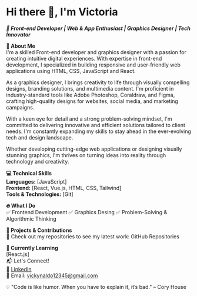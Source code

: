 # Hi there 👋, I'm Victoria

***🚀 Front-end Developer | Web & App Enthusiast | Graphics Designer | Tech Innovator***

**🔹 About Me**  
I'm a skilled Front-end developer and graphics designer with a passion for creating intuitive digital experiences. With expertise in front-end  development, I specialized in building responsive and user-friendly web applications using HTML, CSS, JavaScript and React. 

As a graphics designer, I brings creativity to life through visually compelling designs, branding solutions, and multimedia content.  I'm proficient in industry-standard tools like Adobe Photoshop, Coraldraw, and Figma, crafting high-quality designs for websites, social media, and marketing campaigns.

With a keen eye for detail and a strong problem-solving mindset, I'm committed to delivering innovative and efficient solutions tailored to client needs. I'm constantly expanding my skills to stay ahead in the ever-evolving tech and design landscape.

Whether developing cutting-edge web applications or designing visually stunning graphics, I'm thrives on turning ideas into reality through technology and creativity.



**💻 Technical Skills**   
**Languages:** [JavaScript]  
**Frontend:** [React, Vue.js, HTML, CSS, Tailwind]   
**Tools & Technologies:** [Git]

**🔥 What I Do**  
✅ Frontend Development
✅ Graphics Desing
✅ Problem-Solving & Algorithmic Thinking

**📌 Projects & Contributions**  
🚀 Check out my repositories to see my latest work: GitHub Repositories

**🌱 Currently Learning**  
[React.js]  
📬 Let's Connect!    
📌 [LinkedIn](https://www.linkedin.com/in/victoria-okon-1862a5272/)    
📌 Email: vickynaldo12345@gmail.com

💡 "Code is like humor. When you have to explain it, it’s bad." – Cory House
